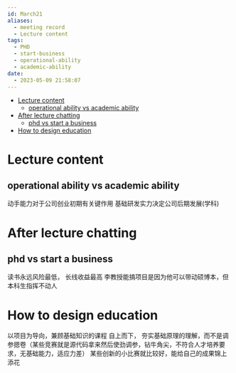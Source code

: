 ```yaml
---
id: March21
aliases:
  - meeting record
  - Lecture content
tags:
  - PHD
  - start-business
  - operational-ability
  - academic-ability
date:
  - 2023-05-09 21:58:07
---
```


<!--toc:start-->
- [Lecture content](#lecture-content)
  - [operational ability vs academic ability](#operational-ability-vs-academic-ability)
- [After lecture chatting](#after-lecture-chatting)
  - [phd vs start a business](#phd-vs-start-a-business)
- [How to design education](#how-to-design-education)
<!--toc:end-->

# Lecture content
## operational ability vs academic ability
动手能力对于公司创业初期有关键作用
基础研发实力决定公司后期发展(学科)

# After lecture chatting
## phd vs start a business
读书永远风险最低， 长线收益最高
李教授能搞项目是因为他可以带动硕博本，但本科生指挥不动人

# How to design education
以项目为导向，兼顾基础知识的课程
自上而下， 夯实基础原理的理解，而不是调参摁卷（某些竞赛就是源代码拿来然后使劲调参，钻牛角尖，不符合人才培养要求，无基础能力，适应力差）
某些创新的小比赛就比较好，能给自己的成果锦上添花



